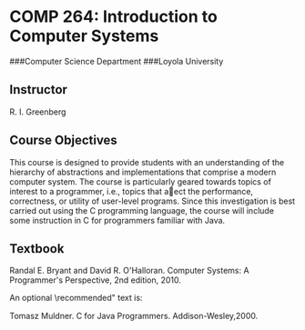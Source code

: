 COMP 264: Introduction to Computer Systems
================
###Computer Science Department 
###Loyola University

## Instructor
R. I. Greenberg

## Course Objectives
This course is designed to provide students with an understanding of the hierarchy
of abstractions and implementations that comprise a modern computer system. The course is particularly
geared towards topics of interest to a programmer, i.e., topics that aect the performance, correctness, or
utility of user-level programs. Since this investigation is best carried out using the C programming language,
the course will include some instruction in C for programmers familiar with Java.

## Textbook
Randal E. Bryant and David R. O'Halloran.
Computer Systems: A Programmer's Perspective, 2nd edition, 2010.

An optional \recommended" text is: 

Tomasz Muldner.
C for Java Programmers. Addison-Wesley,2000.
